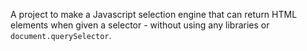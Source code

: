 A project to make a Javascript selection engine that can return HTML elements when given a selector - without using any libraries or `document.querySelector`.
